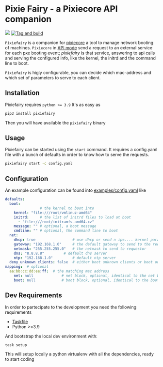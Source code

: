 # Pixie Fairy - a Pixiecore API companion

[![](https://img.shields.io/pypi/v/pixiecore.svg)](https://pypi.org/pypi/pixiefairy)
[![Tag and build](https://github.com/mbovo/pixiefairy/actions/workflows/build-image.yml/badge.svg)](https://github.com/mbovo/pixiefairy/actions/workflows/build-image.yml)

`Pixiefairy` is a companion for [pixiecore](https://github.com/danderson/netboot/tree/master/pixiecore) a tool to manage network booting of machines.
`Pixiecore` in [API mode](https://github.com/danderson/netboot/tree/master/pixiecore#pixiecore-in-api-mode) send a request to an external service for each pxe booting event; *pixiefairy* is that service, answering to api calls and serving the configured info, like the kernel, the initrd and the command line to boot.

`Pixiefairy` is higly configurable, you can decide which mac-address and which set of parameters to serve to each client.

## Installation

Pixiefairy requires `python >= 3.9`
It's as easy as

```bash
pip3 install pixiefairy
```

Then you will have available the `pixiefairy` binary

## Usage

Pixiefairy can be started using the `start` command. It requires a config.yaml file with a bunch of defaults in order to know how to serve the requests.

```bash
pixiefairy start -c config.yaml
```

## Configuration

An example configuration can be found into [examples/config.yaml](./examples/config.yaml) like

```yaml
defaults:
  boot:
                # the kernel to boot into
    kernel: "file:///root/vmlinuz-amd64"
    initrd:     # the list of initrd files to load at boot
      - "file:///root/initramfs-amd64.xz"
    message: "" # optional, a boot message
    cmdline: "" # optional, the command line to boot
  net:
    dhcp: true                 # use dhcp or send n ip=.... kernel parameters to configure the network
    gateway: "192.168.1.0"     # the default gateway to send to the requestor
    netmask: "255.255.255.0"   # the netmask to send to requestor
    dns: "8.8.8.8"         # default dns server
    ntp: "192.168.1.0"         # default ntp server
  deny_unknown_clients: false  # either boot unknown clients or boot only the mac address listed in mapping below
mapping:  # optional
  aa:bb:cc:dd:ee:ff:  # the matching mac address
    net: null             # net block, optional, identical to the net block in defaults, override
    boot: null            # boot block, optional, identical to the boot block in defaults, override
```

## Dev Requirements

In order to partecipate to the development you need the following requirements

- [Taskfile](https://taskfile.dev)
- Python >=3.9

And bootstrap the local dev environment with:

```bash
task setup
```

This will setup locally a python virtualenv with all the dependencies, ready to start coding

